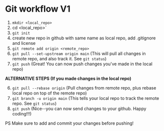 # Git workflow V1

1. `mkdir <local_repo>`
2. cd <local_repo>`
3. `git init`
4. create new repo in github with same name as local repo, add .gitignore and license
5. `git remote add origin <remote_repo>`
6. `git pull --set-upstream origin main` (This will pull all changes in remote repo, and also track it. See `git status`)
7. `git push` (Great! You can now push changes you've made in the local repo)

**ALTERNATIVE STEPS (If you made changes in the local repo)**

6. `git pull --rebase origin` (Pull changes from remote repo, plus rebase local repo on top of the remote repo)
7. `git branch -u origin main` (This tells your local repo to track the remote repo. See `git status`)
8. `git push` (Nice--you can now send changes to your github. Happy coding!!!)

PS Make sure to add and commit your changes before pushing!

